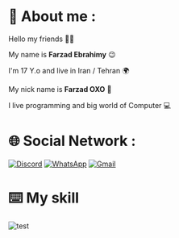 # 📌 About me :
Hello my friends 👋🏻

My name is **Farzad Ebrahimy** 😉

I'm 17 Y.o and live in Iran / Tehran 🌍

My nick name is **Farzad OXO** 🎈

I live programming and big world of Computer 💻

# 🌐 Social Network :
[![Discord](https://img.shields.io/badge/Discord-%235865F2.svg?style=plastic&logo=discord&logoColor=white)](https://discord.gg/XEpFbnqrTq)
[![WhatsApp](https://img.shields.io/badge/WhatsApp-25D366?style=plastic&logo=whatsapp&logoColor=white)](https://wa.me/9028612543)
[![Gmail](https://img.shields.io/badge/Gmail-D14836?style=plastic&logo=gmail&logoColor=white)](https://farzadebrahimyoxo@gmail.com)
# ⌨️ My skill 


![test](https://img.shields.io/badge/Python-A90%A-3776AB?style=for-the-badge&logo=python)

